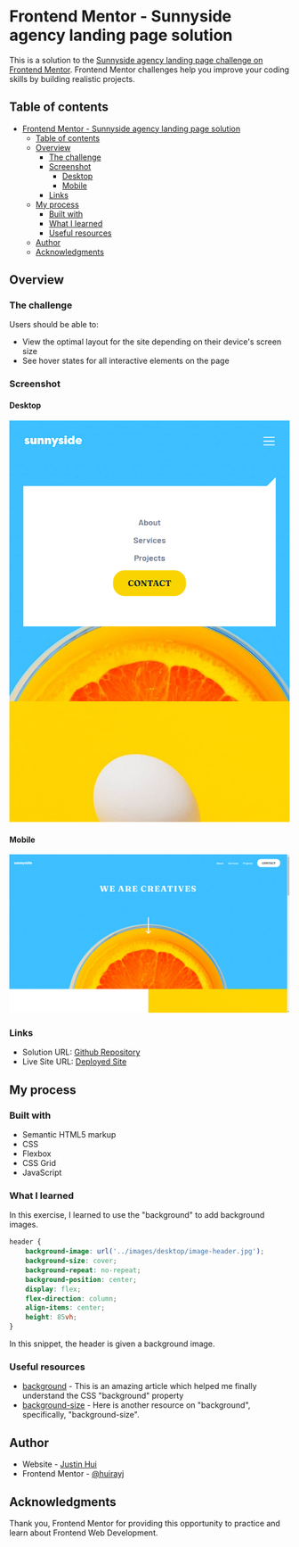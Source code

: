 # Frontend Mentor - Sunnyside agency landing page solution

This is a solution to the [Sunnyside agency landing page challenge on Frontend Mentor](https://www.frontendmentor.io/challenges/sunnyside-agency-landing-page-7yVs3B6ef). Frontend Mentor challenges help you improve your coding skills by building realistic projects. 

## Table of contents

- [Frontend Mentor - Sunnyside agency landing page solution](#frontend-mentor---sunnyside-agency-landing-page-solution)
  - [Table of contents](#table-of-contents)
  - [Overview](#overview)
    - [The challenge](#the-challenge)
    - [Screenshot](#screenshot)
      - [Desktop](#desktop)
      - [Mobile](#mobile)
    - [Links](#links)
  - [My process](#my-process)
    - [Built with](#built-with)
    - [What I learned](#what-i-learned)
    - [Useful resources](#useful-resources)
  - [Author](#author)
  - [Acknowledgments](#acknowledgments)


## Overview

### The challenge

Users should be able to:

- View the optimal layout for the site depending on their device's screen size
- See hover states for all interactive elements on the page

### Screenshot
#### Desktop
![Desktop Screenshot](./assets/images/screenshots/ss-sunnyside-desktop.png)
#### Mobile
![Mobile Screenshot](./assets/images/screenshots/ss-sunnyside-mobile.png)

### Links

- Solution URL: [Github Repository](https://github.com/huirayj/fm-sunnyside-agency-landing-page)
- Live Site URL: [Deployed Site](https://huirayj.github.io/fm-sunnyside-agency-landing-page/)

## My process

### Built with

- Semantic HTML5 markup
- CSS
- Flexbox
- CSS Grid
- JavaScript

### What I learned

In this exercise, I learned to use the "background" to add background images.

```css
header {
	background-image: url('../images/desktop/image-header.jpg');
	background-size: cover;
	background-repeat: no-repeat;
	background-position: center;
	display: flex;
	flex-direction: column;
	align-items: center;
	height: 85vh;
}
```

In this snippet, the header is given a background image.

### Useful resources

- [background](https://developer.mozilla.org/en-US/docs/Web/CSS/background) - This is an amazing article which helped me finally understand the CSS "background" property
- [background-size](https://cssreference.io/property/background-size/) - Here is another resource on "background", specifically, "background-size".

## Author

- Website - [Justin Hui](https://huirayj.github.io/react-portfolio/)
- Frontend Mentor - [@huirayj](https://www.frontendmentor.io/profile/huirayj)

## Acknowledgments

Thank you, Frontend Mentor for providing this opportunity to practice and learn about Frontend Web Development.
